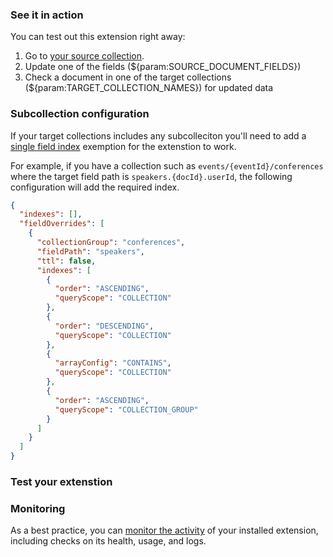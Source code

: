 ### See it in action

You can test out this extension right away:

1.  Go to [your source collection](https://console.firebase.google.com/project/${param:PROJECT_ID}/database/firestore/data/${param:SOURCE_COLLECTION_NAME}).
2.  Update one of the fields (${param:SOURCE_DOCUMENT_FIELDS})
3.  Check a document in one of the target collections (${param:TARGET_COLLECTION_NAMES}) for updated data

### Subcollection configuration

If your target collections includes any subcolleciton you'll need to add a [single field index](https://firebase.google.com/docs/firestore/query-data/index-overview#single-field_indexes) exemption for the extenstion to work.

For example, if you have a collection such as `events/{eventId}/conferences` where the target field path is `speakers.{docId}.userId`, the following configuration will add the required index.
```json
{
  "indexes": [],
  "fieldOverrides": [
    {
      "collectionGroup": "conferences",
      "fieldPath": "speakers",
      "ttl": false,
      "indexes": [
        {
          "order": "ASCENDING",
          "queryScope": "COLLECTION"
        },
        {
          "order": "DESCENDING",
          "queryScope": "COLLECTION"
        },
        {
          "arrayConfig": "CONTAINS",
          "queryScope": "COLLECTION"
        },
        {
          "order": "ASCENDING",
          "queryScope": "COLLECTION_GROUP"
        }
      ]
    }
  ]
}
```

### Test your extenstion


### Monitoring

As a best practice, you can [monitor the activity](https://firebase.google.com/docs/extensions/manage-installed-extensions#monitor) of your installed extension, including checks on its health, usage, and logs.